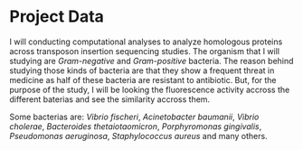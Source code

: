 # Project Data #

I will conducting computational analyses to analyze homologous proteins 
across transposon insertion sequencing studies. The organism that I will 
studying are *Gram-negative* and *Gram-positive* bacteria. The reason 
behind studying those kinds of bacteria are that they show a frequent 
threat in medicine as half of these bacteria are resistant to 
antibiotic. But, for the purpose of the study, I will be looking the 
fluorescence activity accross the different baterias and see the 
similarity accross them.

Some bacterias are: *Vibrio fischeri*, *Acinetobacter baumanii*, *Vibrio 
cholerae*, *Bacteroides thetaiotaomicron*, *Porphyromonas gingivalis*, 
*Pseudomonas aeruginosa*, *Staphylococcus aureus* and many others.
